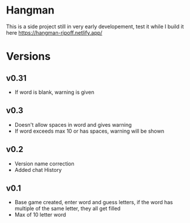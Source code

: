 # Hangman
This is a side project still in very early developement, test it while I build it here
https://hangman-ripoff.netlify.app/

# Versions

## v0.31
- If word is blank, warning is given

## v0.3
- Doesn't allow spaces in word and gives warning
- If word exceeds max 10 or has spaces, warning will be shown

## v0.2
- Version name correction
- Added chat History

## v0.1
- Base game created, enter word and guess letters, if the word has multiple of the same letter, they all get filled<br/>
- Max of 10 letter word
